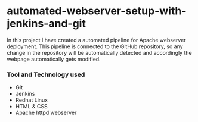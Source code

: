 # automated-webserver-setup-with-jenkins-and-git

In this project I have created a automated pipeline for Apache webserver deployment. This pipeline is connected to the GitHub repository, so any change in the repository will be automatically detected and accordingly the webpage automatically gets modified. 

### Tool and Technology  used
* Git
* Jenkins
* Redhat Linux
* HTML & CSS
* Apache httpd webserver


